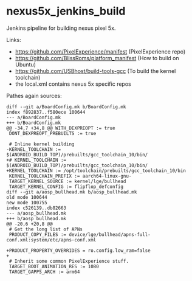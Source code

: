 # nexus5x_jenkins_build
Jenkins pipeline for building nexus pixel 5x.

Links:
  - https://github.com/PixelExperience/manifest (PixelExperience repo)
  - https://github.com/BlissRoms/platform_manifest (How to build on Ubuntu)
  - https://github.com/USBhost/build-tools-gcc (To build the kernel toolchain)
  - the local.xml contains nexus 5x specific repos
  
Pathes again sources:
```
diff --git a/BoardConfig.mk b/BoardConfig.mk
index f892837..f580ece 100644
--- a/BoardConfig.mk
+++ b/BoardConfig.mk
@@ -34,7 +34,8 @@ WITH_DEXPREOPT := true
 DONT_DEXPREOPT_PREBUILTS := true

 # Inline kernel building
-KERNEL_TOOLCHAIN := $(ANDROID_BUILD_TOP)/prebuilts/gcc_toolchain_10/bin/
+# KERNEL_TOOLCHAIN := $(ANDROID_BUILD_TOP)/prebuilts/gcc_toolchain_10/bin/
+KERNEL_TOOLCHAIN := /opt/toolchain/prebuilts/gcc_toolchain_10/bin
 KERNEL_TOOLCHAIN_PREFIX := aarch64-linux-gnu-
 TARGET_KERNEL_SOURCE := kernel/lge/bullhead
 TARGET_KERNEL_CONFIG := flipflop_defconfig
diff --git a/aosp_bullhead.mk b/aosp_bullhead.mk
old mode 100644
new mode 100755
index c526139..db82663
--- a/aosp_bullhead.mk
+++ b/aosp_bullhead.mk
@@ -20,6 +20,8 @@
 # Get the long list of APNs
 PRODUCT_COPY_FILES := device/lge/bullhead/apns-full-conf.xml:system/etc/apns-conf.xml

+PRODUCT_PROPERTY_OVERRIDES = ro.config.low_ram=false
+
 # Inherit some common PixelExperience stuff.
 TARGET_BOOT_ANIMATION_RES := 1080
 TARGET_GAPPS_ARCH := arm64
```
 
